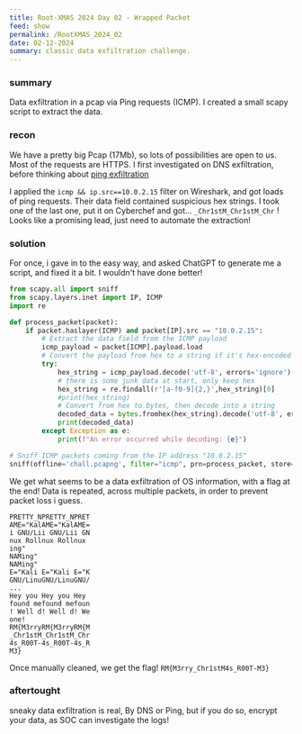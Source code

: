 ```yaml
---
title: Root-XMAS 2024 Day 02 - Wrapped Packet
feed: show
permalink: /RootXMAS_2024_02
date: 02-12-2024
summary: classic data exfiltration challenge.
---
```

### summary

Data exfiltration in a pcap via Ping requests (ICMP). 
I created a small scapy script to extract the data.
### recon

We have a pretty big Pcap (17Mb), so lots of possibilities are open to us.
Most of the requests are HTTPS. I first investigated on DNS exfiltration, before  thinking about [ping exfiltration](https://book.hacktricks.xyz/generic-methodologies-and-resources/exfiltration#icmp)


I applied the `icmp && ip.src==10.0.2.15` filter on Wireshark, and got loads of ping requests.
Their data field contained suspicious hex strings. I took one of the last one, put it on Cyberchef and got... `_Chr1stM_Chr1stM_Chr` ! Looks like a promising lead, just need to automate the extraction!
### solution

For once, i gave in to the easy way, and asked ChatGPT to generate me a script, and fixed it a bit.
I wouldn't have done better!

```python
from scapy.all import sniff
from scapy.layers.inet import IP, ICMP
import re

def process_packet(packet):
    if packet.haslayer(ICMP) and packet[IP].src == "10.0.2.15":
        # Extract the data field from the ICMP payload
        icmp_payload = packet[ICMP].payload.load
        # Convert the payload from hex to a string if it's hex-encoded
        try:
            hex_string = icmp_payload.decode('utf-8', errors='ignore')
            # there is some junk data at start, only keep hex
            hex_string = re.findall(r'[a-f0-9]{2,}',hex_string)[0]
            #print(hex_string)
            # Convert from hex to bytes, then decode into a string
            decoded_data = bytes.fromhex(hex_string).decode('utf-8', errors='ignore')
            print(decoded_data)
        except Exception as e:
            print(f"An error occurred while decoding: {e}")

# Sniff ICMP packets coming from the IP address "10.0.2.15"
sniff(offline='chall.pcapng', filter="icmp", prn=process_packet, store=0)

```

We get what seems to be a data exfiltration of OS information, with a flag at the end!
Data is repeated, across multiple packets, in order to prevent packet loss i guess.

```
PRETTY_NPRETTY_NPRET
AME="KalAME="KalAME=
i GNU/Lii GNU/Lii GN
nux Rollnux Rollnux 
ing"
NAMing"
NAMing"
E="Kali E="Kali E="K
GNU/LinuGNU/LinuGNU/
...
Hey you Hey you Hey 
found mefound mefoun
! Well d! Well d! We
one!
RM{M3rryRM{M3rryRM{M
_Chr1stM_Chr1stM_Chr
4s_R00T-4s_R00T-4s_R
M3}

```

Once manually cleaned, we get the flag!
`RM{M3rry_Chr1stM4s_R00T-M3}`

### aftertought

sneaky data exfiltration is real, By DNS or Ping, but if you do so, encrypt your data, as SOC can investigate the logs!
